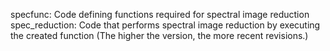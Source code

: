 specfunc: Code defining functions required for spectral image reduction
spec_reduction: Code that performs spectral image reduction by executing the created function
(The higher the version, the more recent revisions.)
